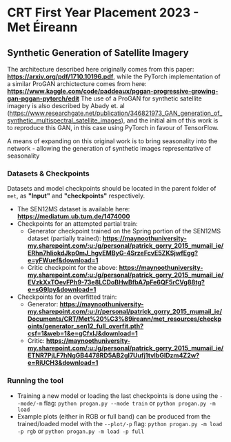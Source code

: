 # CRT First Year Placement 2023 - Met Éireann
## Synthetic Generation of Satellite Imagery

The architecture described here originally comes from this paper: **https://arxiv.org/pdf/1710.10196.pdf**, while the PyTorch implementation of a similar ProGAN archictecture comes from here: **https://www.kaggle.com/code/paddeaux/pggan-progressive-growing-gan-pggan-pytorch/edit**
The use of a ProGAN for synthetic satellite imagery is also described by Abady et. al (https://www.researchgate.net/publication/346821973_GAN_generation_of_synthetic_multispectral_satellite_images), and the initial aim of this work is to reproduce this GAN, in this case using PyTorch in favour of TensorFlow.

A means of expanding on this original work is to bring seasonality into the network - allowing the generation of synthetic images representative of seasonality

### Datasets & Checkpoints
Datasets and model checkpoints should be located in the parent folder of `met`, as **"Input"** and **"checkpoints"** respectively.

* The SEN12MS dataset is available here: **https://mediatum.ub.tum.de/1474000**
* Checkpoints for an attempted partial train:
   * Generator checkpoint trained on the Spring portion of the SEN12MS dataset (partially trained): **https://maynoothuniversity-my.sharepoint.com/:u:/g/personal/patrick_gorry_2015_mumail_ie/ERhn7hIiokdJkp0mJ_hgvEMByG-4SrzeFcvE5ZKSjwfEgg?e=yFWuef&download=1**
   * Critic checkpoint for the above: **https://maynoothuniversity-my.sharepoint.com/:u:/g/personal/patrick_gorry_2015_mumail_ie/EVzkXxTOevFPh9-73e8LCDoBHwBfbA7pFe6QF5rCVg88tg?e=sG9Ipy&download=1**
* Checkpoints for an overfitted train:
   * Generator: **https://maynoothuniversity-my.sharepoint.com/:u:/r/personal/patrick_gorry_2015_mumail_ie/Documents/CRT/Met%20%C3%89ireann/met_resources/checkpoints/generator_sen12_full_overfit.pth?csf=1&web=1&e=gCfxlJ&download=1**
   * Critic: **https://maynoothuniversity-my.sharepoint.com/:u:/g/personal/patrick_gorry_2015_mumail_ie/ETNR7PjLF7hNgGB4478RD5AB2gI7Uufj1tvlbGlDzm4Z2w?e=RiUCH3&download=1**


### Running the tool
* Training a new model or loading the last checkpoints is done using the `--mode/-m` flag:
 `python progan.py --mode train` or `python progan.py -m load`
* Example plots (either in RGB or full band) can be produced from the trained/loaded model with the `--plot/-p` flag:
`python progan.py -m load -p rgb` or `python progan.py -m load -p full` 
 

